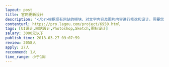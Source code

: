 ```yaml
---                
layout: post       
title: 官网更新设计           
description: '</br>根据现有网站的模块，对文字内容及图片内容进行修改和设计。需要您对人工智能公司官网风格或企业服务类公司官网用色方案敏感，设计细腻。</br>项目内容包括三个静态页面：官网首页、加入我们、隐私协议。能够适配主流的浏览器，进行多终端（电脑端，手机端）展示。</br></br>要求：</br>1、对官网的内容修改、编辑；</br>2、对官网首页进行重新设计和修改；</br>3、精通PS、Sketch等各种作图软件等，用色讲究；</br>4、一定的交互效果设计，能够结合前端工程师，完成页面的整体搭建；</br>5、良好的沟通能力和契约精神。</br>'     
contenturl: https://pro.lagou.com/project/6950.html      
tags: [UI设计,网站设计,Photoshop,Sketch,图标设计]            
salary: 3000元以下          
publish_time: 2018-03-27 09:07:59         
review: 2058人                   
apply: 27人                   
recommend: 1人                   
time_range: 小于1周              
---                 
```

